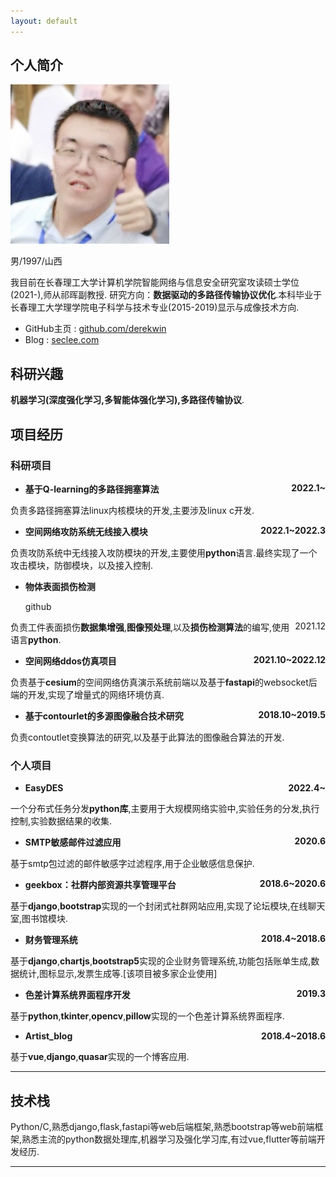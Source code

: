 ```yaml
---
layout: default
---
```


## 个人简介

<img class="profile-picture" src="seclee.jpg">

男/1997/山西

我目前在长春理工大学计算机学院智能网络与信息安全研究室攻读硕士学位(2021-),师从祁晖副教授.
研究方向：**数据驱动的多路径传输协议优化**.本科毕业于长春理工大学理学院电子科学与技术专业(2015-2019)显示与成像技术方向.
- GitHub主页 : [github.com/derekwin](https://github.com/derekwin)
- Blog : [seclee.com](https://seclee.com)

## 科研兴趣

**机器学习(深度强化学习,多智能体强化学习),多路径传输协议**.

## 项目经历
### 科研项目

- <p style="text-align:left;font-weight:bold;">基于Q-learning的多路径拥塞算法<span style="float:right;">2022.1~</span></p>
负责多路径拥塞算法linux内核模块的开发,主要涉及linux c开发.

- <p style="text-align:left;font-weight:bold;">空间网络攻防系统无线接入模块<span style="float:right;">2022.1~2022.3</span></p>
负责攻防系统中无线接入攻防模块的开发,主要使用**python**语言.最终实现了一个攻击模块，防御模块，以及接入控制.

- <p style="text-align:left;font-weight:bold;">物体表面损伤检测<p href="https://github.com/derekwin/Object-surface-damage-detection">github</p><span style="float:right;">2021.12</span></p>
负责工件表面损伤**数据集增强**,**图像预处理**,以及**损伤检测算法**的编写,使用语言**python**.
- <p style="text-align:left;font-weight:bold;">空间网络ddos仿真项目<span style="float:right;">2021.10~2022.12</span></p>
负责基于**cesium**的空间网络仿真演示系统前端以及基于**fastapi**的websocket后端的开发,实现了增量式的网络环境仿真.
- <p style="text-align:left;font-weight:bold;">基于contourlet的多源图像融合技术研究<span style="float:right;">2018.10~2019.5</span></p>
负责contoutlet变换算法的研究,以及基于此算法的图像融合算法的开发.

### 个人项目
- <p style="text-align:left;font-weight:bold;">EasyDES<span style="float:right;">2022.4~</span></p>
一个分布式任务分发**python库**,主要用于大规模网络实验中,实验任务的分发,执行控制,实验数据结果的收集.
- <p style="text-align:left;font-weight:bold;">SMTP敏感邮件过滤应用<span style="float:right;">2020.6</span></p>
基于smtp包过滤的邮件敏感字过滤程序,用于企业敏感信息保护.
- <p style="text-align:left;font-weight:bold;">geekbox：社群内部资源共享管理平台<span style="float:right;">2018.6~2020.6</span></p>
基于**django**,**bootstrap**实现的一个封闭式社群网站应用,实现了论坛模块,在线聊天室,图书馆模块.
- <p style="text-align:left;font-weight:bold;">财务管理系统<span style="float:right;">2018.4~2018.6</span></p>
基于**django**,**chartjs**,**bootstrap5**实现的企业财务管理系统,功能包括账单生成,数据统计,图标显示,发票生成等.[该项目被多家企业使用]
- <p style="text-align:left;font-weight:bold;">色差计算系统界面程序开发<span style="float:right;">2019.3</span></p>
基于**python**,**tkinter**,**opencv**,**pillow**实现的一个色差计算系统界面程序.
- <p style="text-align:left;font-weight:bold;">Artist_blog<span style="float:right;">2018.4~2018.6</span></p>
基于**vue**,**django**,**quasar**实现的一个博客应用.

---

## 技术栈

Python/C,熟悉django,flask,fastapi等web后端框架,熟悉bootstrap等web前端框架,熟悉主流的python数据处理库,机器学习及强化学习库,有过vue,flutter等前端开发经历.

---

